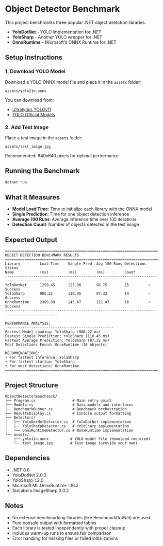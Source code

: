 # Object Detector Benchmark

This project benchmarks three popular .NET object detection libraries:
- **YoloDotNet** - YOLO implementation for .NET
- **YoloSharp** - Another YOLO wrapper for .NET  
- **OnnxRuntime** - Microsoft's ONNX Runtime for .NET

## Setup Instructions

### 1. Download YOLO Model
Download a YOLO ONNX model file and place it in the `assets` folder:
```
assets/yolo11n.onnx
```

You can download from:
- [Ultralytics YOLOv11](https://github.com/ultralytics/assets/releases)
- [YOLO Official Models](https://docs.ultralytics.com/models/yolo11/)

### 2. Add Test Image
Place a test image in the `assets` folder:
```
assets/test_image.jpg
```

Recommended: 640x640 pixels for optimal performance

## Running the Benchmark

```bash
dotnet run
```

## What It Measures

- **Model Load Time**: Time to initialize each library with the ONNX model
- **Single Prediction**: Time for one object detection inference  
- **Average 100 Runs**: Average inference time over 100 iterations
- **Detection Count**: Number of objects detected in the test image

## Expected Output

```
==============================================================================================
OBJECT DETECTION BENCHMARK RESULTS  
==============================================================================================
Library         Load Time    Single Pred  Avg 100 Runs Detections Status    
Name            (ms)         (ms)         (ms)         Count      
----------------------------------------------------------------------------------------------
YoloDotNet      1250.45      125.30       98.75        15         ✓ Success  
YoloSharp       980.22       110.45       87.32        14         ✓ Success  
OnnxRuntime     2100.88      145.67       112.43       16         ✓ Success  
----------------------------------------------------------------------------------------------

PERFORMANCE ANALYSIS:
--------------------------------------------------
Fastest Model Loading: YoloSharp (980.22 ms)
Fastest Single Prediction: YoloSharp (110.45 ms)  
Fastest Average Prediction: YoloSharp (87.32 ms)
Most Detections Found: OnnxRuntime (16 objects)

RECOMMENDATIONS:
• For fastest inference: YoloSharp
• For fastest startup: YoloSharp  
• For most detections: OnnxRuntime
==============================================================================================
```

## Project Structure

```
ObjectDetectorBenchmark/
├── Program.cs                 # Main entry point
├── Models.cs                  # Data models and interfaces
├── BenchmarkRunner.cs         # Benchmark orchestration
├── ResultsDisplay.cs          # Console output formatting
├── Detectors/
│   ├── YoloDotNetDetector.cs  # YoloDotNet implementation
│   ├── YoloSharpDetector.cs   # YoloSharp implementation
│   └── OnnxRuntimeDetector.cs # OnnxRuntime implementation
└── assets/
    ├── yolo11n.onnx          # YOLO model file (download required)
    └── test_image.jpg        # Test image (provide your own)
```

## Dependencies

- .NET 8.0
- YoloDotNet 2.0.3
- YoloSharp 1.2.0  
- Microsoft.ML.OnnxRuntime 1.16.3
- SixLabors.ImageSharp 3.0.2

## Notes

- No external benchmarking libraries (like BenchmarkDotNet) are used
- Pure console output with formatted tables
- Each library is tested independently with proper cleanup
- Includes warm-up runs to ensure fair comparison
- Error handling for missing files or failed initializations
